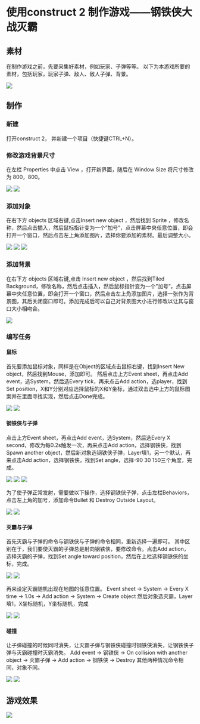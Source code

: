 # 使用construct 2 制作游戏——钢铁侠大战灭霸

## 素材

在制作游戏之前，先要采集好素材，例如玩家、子弹等等。
以下为本游戏所要的素材，包括玩家，玩家子弹、敌人、敌人子弹、背景。

![](images/blog2game/素材.png)

## 制作

### 新建

打开construct 2， 并新建一个项目（快捷键CTRL+N）。

### 修改游戏背景尺寸
在左栏 Properties 中点击 View ，打开新界面，随后在 Window Size 将尺寸修改为 800，800。

![](images/blog2game/x2.jpg)
![](images/blog2game/x3.jpg)

### 添加对象

在右下方 objects 区域右键,点击Insert new object ，然后找到 Sprite ，修改名称，然后点击插入，然后鼠标指针变为一个”加号”，点击屏幕中央任意位置，即会打开一个窗口，然后点击左上角添加图片，选择你要添加的素材。最后调整大小。

![](images/blog2game/4.png)
![](images/blog2game/5.png)
![](images/blog2game/6.png)

### 添加背景

在右下方 objects 区域右键,点击 Insert new object ，然后找到Tiled Background，修改名称，然后点击插入，然后鼠标指针变为一个”加号”，点击屏幕中央任意位置，即会打开一个窗口，然后点击左上角添加图片，选择一张作为背景图，其后关闭窗口即可。添加完成后可以自己对背景图大小进行修改以让其与窗口大小相吻合。

![](images/blog2game/7.png)


### 编写任务

#### 鼠标

首先要添加鼠标对象，同样是在Object的区域点击鼠标右键，找到Insert New object，然后找到Mouse，添加即可。 
然后点击上方Event sheet，再点击Add event，选System，然后选Every tick，再来点击Add action，选player，找到Set position，X和Y分别对应选择鼠标的X和Y坐标，通过双击选中上方的鼠标图案并在里面寻找实现，然后点击Done完成。

![](images/blog2game/8.png)
![](images/blog2game/9.png)

#### 钢铁侠与子弹

点击上方Event sheet，再点击Add event，选System，然后选Every X second，修改为每0.2s触发一次，再来点击Add action，选择钢铁侠，找到Spawn another object，然后新对象选钢铁侠子弹，Layer填1，另一个默认，再来点击Add action，选择钢铁侠，找到Set angle，选择-90 30 150三个角度，完成。

![](images/blog2game/11.png)
![](images/blog2game/12.png)
![](images/blog2game/10.png)

为了使子弹正常发射，需要做以下操作，选择钢铁侠子弹，点击左栏Behaviors，点击左上角的加号，添加命令Bullet 和 Destroy Outside Layout。

![](images/blog2game/13.png)
![](images/blog2game/14.png)

#### 灭霸与子弹

首先灭霸与子弹的命令与钢铁侠与子弹的命令相同，重新选择一遍即可。
其中区别在于，我们要使灭霸的子弹总是射向钢铁侠，要修改命令。点击Add action，选择灭霸的子弹，找到Set angle toward position，然后在上栏选择钢铁侠的坐标，完成。

![](images/blog2game/15.png)
![](images/blog2game/16.png)

再来设定灭霸随机出现在地图的任意位置。
Event sheet -> System -> Every X time -> 1.0s 
-> Add action -> System -> Create object 
然后对象选灭霸，Layer填1，X坐标随机，Y坐标随机，完成

![](images/blog2game/18.png)
![](images/blog2game/17.png)

#### 碰撞
让子弹碰撞的时候同时消失，让灭霸子弹与钢铁侠碰撞时钢铁侠消失，让钢铁侠子弹与灭霸碰撞时灭霸消失。 
    Add event -> 钢铁侠 -> On collision with another object 
   -> 灭霸子弹 -> Add action -> 钢铁侠 -> Destroy
   其他两种情况命令相同，对象不同。

![](images/blog2game/19.png)
![](images/blog2game/20.png)

## 游戏效果
![](images/blog2game/gif.gif)
